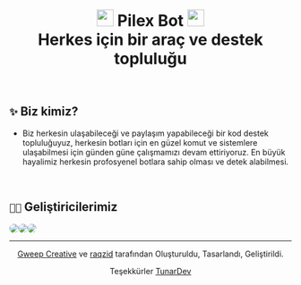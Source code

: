 <h1 align="center"><img src="https://cdn.discordapp.com/attachments/1003582393728389160/1173155778320932914/bw1f5bs_kopya.png?ex=6562ed75&is=65507875&hm=ca4487efb35aad8da1286d8799506cdde70553b021843984656d968e6d3657c5&" style="width:30px"> Pilex Bot <img src="[https://i.hizliresim.com/bw1f5bs.png](https://cdn.discordapp.com/attachments/1003582393728389160/1173155778836824075/bw1f5sbs_kopya.png?ex=6562ed75&is=65507875&hm=ab1220fe564c409895cdc0eaa0333aea3266545f6117b87632042585270adc98&)" style="width:30px"><br> Herkes için bir araç ve destek topluluğu</h1>

<br />

## `✨` Biz kimiz?
- Biz herkesin ulaşabileceği ve paylaşım yapabileceği bir kod destek topluluğuyuz, herkesin botları için en güzel komut ve sistemlere ulaşabilmesi için günden güne çalışmamızı devam ettiriyoruz. En büyük hayalimiz herkesin profosyenel botlara sahip olması ve detek alabilmesi.

<br />

## `🧑‍💻` Geliştiricilerimiz
<div align="center" style="justify-content-items:center; display:flex; color:white; text-design:none;">
  <kbd>
  <a href="https://github.com/GweepCreative" target="_blank">
    <img src="https://github.com/GweepCreative.png?size=80" style="border-radius:50%">
  </a>
  </kbd>
    <kbd>
  <a href="https://github.com/raqzid" target="_blank">
    <img src="https://github.com/raqzid.png?size=80" style="border-radius:50%">
  </a>
</kbd>
  <kbd>
  <a href="https://github.com/tunardev" target="_blank">
    <img src="https://github.com/tunardev.png?size=80" style="border-radius:50%">
  </a>
    </kbd>
</div>

---
<p align="center"><img src="https://i.hizliresim.com/bw1f5bs.png" style="width:10px"> <a target="_blank" href="https://github.com/GweepCreative">Gweep Creative</a> ve <a target="_blank" href="https://github.com/raqzid">raqzid</a> tarafından Oluşturuldu, Tasarlandı, Geliştirildi. <img src="https://i.hizliresim.com/bw1f5bs.png" style="width:10px"></p>
<p align="center">Teşekkürler <a target="_blank" href="https://github.com/tunardev">TunarDev</a></p>

